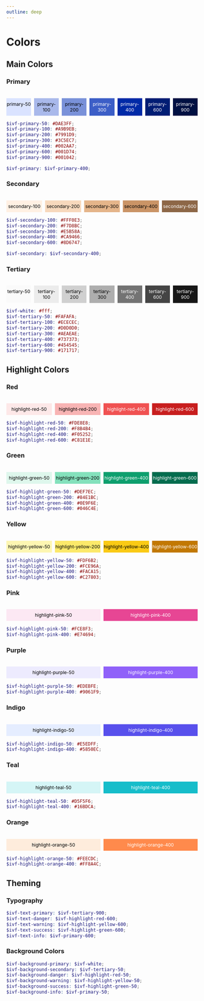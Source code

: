 ```yaml
---
outline: deep
---
```


<style>
    .color-wrapper {
        display: flex;
        flex-direction: row;
        gap: 8px;
    }

    .color-card {
        text-align: center;
        width: 100%;
        padding: 8px 0;
    }
</style>

# Colors

## Main Colors

### Primary

<br>
<div class="color-wrapper">
<div class="color-card" style="background-color: #DAE3FF; font-size: 0.75rem;color: black;">primary-50</div>
<div class="color-card" style="background-color: #A9B9EB; font-size: 0.75rem;color: black;">primary-100</div>
<div class="color-card" style="background-color: #7991D9; font-size: 0.75rem;color: black;">primary-200</div>
<div class="color-card" style="background-color: #3C5EC7; font-size: 0.75rem; color: white;">primary-300</div>
<div class="color-card" style="background-color: #002AA7; font-size: 0.75rem;color: white;">primary-400</div>
<div class="color-card" style="background-color: #001D74; font-size: 0.75rem;color: white;">primary-600</div>
<div class="color-card" style="background-color: #001042; font-size: 0.75rem;color: white;">primary-900</div>
</div>

```SCSS
$ivf-primary-50: #DAE3FF;
$ivf-primary-100: #A9B9EB;
$ivf-primary-200: #7991D9;
$ivf-primary-300: #3C5EC7;
$ivf-primary-400: #002AA7;
$ivf-primary-600: #001D74;
$ivf-primary-900: #001042;

$ivf-primary: $ivf-primary-400;
```

### Secondary

<br>
<div class="color-wrapper">
<div class="color-card" style="background-color: #FFF0E3; font-size: 0.75rem;color: black;">secondary-100</div>
<div class="color-card" style="background-color: #F7D8BC; font-size: 0.75rem;color: black;">secondary-200</div>
<div class="color-card" style="background-color: #E5B58A; font-size: 0.75rem; color: black;">secondary-300</div>
<div class="color-card" style="background-color: #CA9466; font-size: 0.75rem;color: black;">secondary-400</div>
<div class="color-card" style="background-color: #8D6747; font-size: 0.75rem;color: white;">secondary-600</div>
</div>

```SCSS
$ivf-secondary-100: #FFF0E3;
$ivf-secondary-200: #F7D8BC;
$ivf-secondary-300: #E5B58A;
$ivf-secondary-400: #CA9466;
$ivf-secondary-600: #8D6747;

$ivf-secondary: $ivf-secondary-400;
```

### Tertiary

<br>
<div class="color-wrapper">
<div class="color-card" style="background-color: #FAFAFA; font-size: 0.75rem;color: black;">tertiary-50</div>
<div class="color-card" style="background-color: #ECECEC; font-size: 0.75rem;color: black;">tertiary-100</div>
<div class="color-card" style="background-color: #D0D0D0; font-size: 0.75rem;color: black;">tertiary-200</div>
<div class="color-card" style="background-color: #AEAEAE; font-size: 0.75rem; color: black;">tertiary-300</div>
<div class="color-card" style="background-color: #737373; font-size: 0.75rem;color: white;">tertiary-400</div>
<div class="color-card" style="background-color: #454545; font-size: 0.75rem;color: white;">tertiary-600</div>
<div class="color-card" style="background-color: #171717; font-size: 0.75rem;color: white;">tertiary-900</div>
</div>

```SCSS
$ivf-white: #fff;
$ivf-tertiary-50: #FAFAFA;
$ivf-tertiary-100: #ECECEC;
$ivf-tertiary-200: #D0D0D0;
$ivf-tertiary-300: #AEAEAE;
$ivf-tertiary-400: #737373;
$ivf-tertiary-600: #454545;
$ivf-tertiary-900: #171717;
```

## Highlight Colors

### Red

<br>
<div class="color-wrapper">
<div class="color-card" style="background-color: #FDE8E8; font-size: 0.75rem;color: black;">highlight-red-50</div>
<div class="color-card" style="background-color: #F8B4B4; font-size: 0.75rem;color: black;">highlight-red-200</div>
<div class="color-card" style="background-color: #F05252; font-size: 0.75rem;color: white;">highlight-red-400</div>
<div class="color-card" style="background-color: #C81E1E; font-size: 0.75rem;color: white;">highlight-red-600</div>
</div>

```SCSS
$ivf-highlight-red-50: #FDE8E8;
$ivf-highlight-red-200: #F8B4B4;
$ivf-highlight-red-400: #F05252;
$ivf-highlight-red-600: #C81E1E;
```

### Green

<br>
<div class="color-wrapper">
<div class="color-card" style="background-color: #DEF7EC; font-size: 0.75rem;color: black;">highlight-green-50</div>
<div class="color-card" style="background-color: #84E1BC; font-size: 0.75rem;color: black;">highlight-green-200</div>
<div class="color-card" style="background-color: #0E9F6E; font-size: 0.75rem;color: white;">highlight-green-400</div>
<div class="color-card" style="background-color: #046C4E; font-size: 0.75rem;color: white;">highlight-green-600</div>
</div>

```SCSS
$ivf-highlight-green-50: #DEF7EC;
$ivf-highlight-green-200: #84E1BC;
$ivf-highlight-green-400: #0E9F6E;
$ivf-highlight-green-600: #046C4E;
```

### Yellow

<br>
<div class="color-wrapper">
<div class="color-card" style="background-color: #FDF6B2; font-size: 0.75rem;color: black;">highlight-yellow-50</div>
<div class="color-card" style="background-color: #FCE96A; font-size: 0.75rem;color: black;">highlight-yellow-200</div>
<div class="color-card" style="background-color: #FACA15; font-size: 0.75rem;color: black;">highlight-yellow-400</div>
<div class="color-card" style="background-color: #C27803; font-size: 0.75rem;color: white;">highlight-yellow-600</div>
</div>

```SCSS
$ivf-highlight-yellow-50: #FDF6B2;
$ivf-highlight-yellow-200: #FCE96A;
$ivf-highlight-yellow-400: #FACA15;
$ivf-highlight-yellow-600: #C27803;
```

### Pink

<br>
<div class="color-wrapper">
<div class="color-card" style="background-color: #FCE8F3; font-size: 0.75rem;color: black;">highlight-pink-50</div>
<div class="color-card" style="background-color: #E74694; font-size: 0.75rem;color: white;">highlight-pink-400</div>
</div>

```SCSS
$ivf-highlight-pink-50: #FCE8F3;
$ivf-highlight-pink-400: #E74694;
```

### Purple

<br>
<div class="color-wrapper">
<div class="color-card" style="background-color: #EDEBFE; font-size: 0.75rem;color: black;">highlight-purple-50</div>
<div class="color-card" style="background-color: #9061F9; font-size: 0.75rem;color: white;">highlight-purple-400</div>
</div>

```SCSS
$ivf-highlight-purple-50: #EDEBFE;
$ivf-highlight-purple-400: #9061F9;
```

### Indigo

<br>
<div class="color-wrapper">
<div class="color-card" style="background-color: #E5EDFF; font-size: 0.75rem;color: black;">highlight-indigo-50</div>
<div class="color-card" style="background-color: #5850EC; font-size: 0.75rem;color: white;">highlight-indigo-400</div>
</div>

```SCSS
$ivf-highlight-indigo-50: #E5EDFF;
$ivf-highlight-indigo-400: #5850EC;
```

### Teal

<br>
<div class="color-wrapper">
<div class="color-card" style="background-color: #D5F5F6; font-size: 0.75rem;color: black;">highlight-teal-50</div>
<div class="color-card" style="background-color: #16BDCA; font-size: 0.75rem;color: white;">highlight-teal-400</div>
</div>

```SCSS
$ivf-highlight-teal-50: #D5F5F6;
$ivf-highlight-teal-400: #16BDCA;
```

### Orange

<br>
<div class="color-wrapper">
<div class="color-card" style="background-color: #FEECDC; font-size: 0.75rem;color: black;">highlight-orange-50</div>
<div class="color-card" style="background-color: #FF8A4C; font-size: 0.75rem;color: white;">highlight-orange-400</div>
</div>

```SCSS
$ivf-highlight-orange-50: #FEECDC;
$ivf-highlight-orange-400: #FF8A4C;
```

## Theming

### Typography

```SCSS
$ivf-text-primary: $ivf-tertiary-900;
$ivf-text-danger: $ivf-highlight-red-600;
$ivf-text-warning: $ivf-highlight-yellow-600;
$ivf-text-success: $ivf-highlight-green-600;
$ivf-text-info: $ivf-primary-600;
```

### Background Colors

```SCSS
$ivf-background-primary: $ivf-white;
$ivf-background-secondary: $ivf-tertiary-50;
$ivf-background-danger: $ivf-highlight-red-50;
$ivf-background-warning: $ivf-highlight-yellow-50;
$ivf-background-success: $ivf-highlight-green-50;
$ivf-background-info: $ivf-primary-50;
```